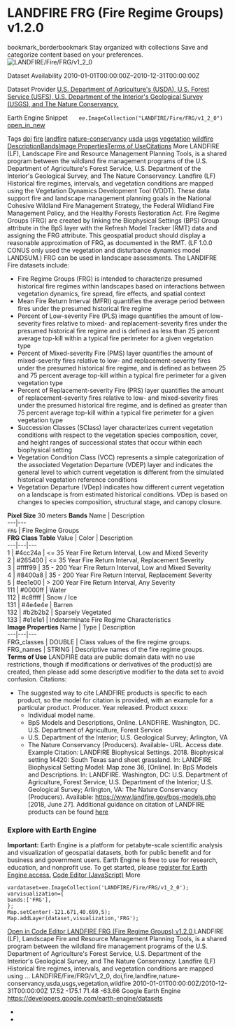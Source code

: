  
#  LANDFIRE FRG (Fire Regime Groups) v1.2.0 
bookmark_borderbookmark Stay organized with collections  Save and categorize content based on your preferences.
![LANDFIRE/Fire/FRG/v1_2_0](https://developers.google.com/earth-engine/datasets/images/LANDFIRE/LANDFIRE_Fire_FRG_v1_2_0_sample.png) 

Dataset Availability
    2010-01-01T00:00:00Z–2010-12-31T00:00:00Z 

Dataset Provider
     [ U.S. Department of Agriculture's (USDA), U.S. Forest Service (USFS), U.S. Department of the Interior's Geological Survey (USGS), and The Nature Conservancy. ](https://landfire.gov/) 

Earth Engine Snippet
     `    ee.ImageCollection("LANDFIRE/Fire/FRG/v1_2_0")   ` [ open_in_new ](https://code.earthengine.google.com/?scriptPath=Examples:Datasets/LANDFIRE/LANDFIRE_Fire_FRG_v1_2_0) 

Tags
     [doi](https://developers.google.com/earth-engine/datasets/tags/doi) [fire](https://developers.google.com/earth-engine/datasets/tags/fire) [landfire](https://developers.google.com/earth-engine/datasets/tags/landfire) [nature-conservancy](https://developers.google.com/earth-engine/datasets/tags/nature-conservancy) [usda](https://developers.google.com/earth-engine/datasets/tags/usda) [usgs](https://developers.google.com/earth-engine/datasets/tags/usgs) [vegetation](https://developers.google.com/earth-engine/datasets/tags/vegetation) [wildfire](https://developers.google.com/earth-engine/datasets/tags/wildfire)
[Description](https://developers.google.com/earth-engine/datasets/catalog/LANDFIRE_Fire_FRG_v1_2_0#description)[Bands](https://developers.google.com/earth-engine/datasets/catalog/LANDFIRE_Fire_FRG_v1_2_0#bands)[Image Properties](https://developers.google.com/earth-engine/datasets/catalog/LANDFIRE_Fire_FRG_v1_2_0#image-properties)[Terms of Use](https://developers.google.com/earth-engine/datasets/catalog/LANDFIRE_Fire_FRG_v1_2_0#terms-of-use)[Citations](https://developers.google.com/earth-engine/datasets/catalog/LANDFIRE_Fire_FRG_v1_2_0#citations) More
LANDFIRE (LF), Landscape Fire and Resource Management Planning Tools, is a shared program between the wildland fire management programs of the U.S. Department of Agriculture's Forest Service, U.S. Department of the Interior's Geological Survey, and The Nature Conservancy.
Landfire (LF) Historical fire regimes, intervals, and vegetation conditions are mapped using the Vegetation Dynamics Development Tool (VDDT). These data support fire and landscape management planning goals in the National Cohesive Wildland Fire Management Strategy, the Federal Wildland Fire Management Policy, and the Healthy Forests Restoration Act.
Fire Regime Groups (FRG) are created by linking the Biophysical Settings (BPS) Group attribute in the BpS layer with the Refresh Model Tracker (RMT) data and assigning the FRG attribute. This geospatial product should display a reasonable approximation of FRG, as documented in the RMT. (LF 1.0.0 CONUS only used the vegetation and disturbance dynamics model LANDSUM.) FRG can be used in landscape assessments.
The LANDIFRE Fire datasets include:
  * Fire Regime Groups (FRG) is intended to characterize presumed historical fire regimes within landscapes based on interactions between vegetation dynamics, fire spread, fire effects, and spatial context
  * Mean Fire Return Interval (MFRI) quantifies the average period between fires under the presumed historical fire regime
  * Percent of Low-severity Fire (PLS) image quantifies the amount of low-severity fires relative to mixed- and replacement-severity fires under the presumed historical fire regime and is defined as less than 25 percent average top-kill within a typical fire perimeter for a given vegetation type
  * Percent of Mixed-severity Fire (PMS) layer quantifies the amount of mixed-severity fires relative to low- and replacement-severity fires under the presumed historical fire regime, and is defined as between 25 and 75 percent average top-kill within a typical fire perimeter for a given vegetation type
  * Percent of Replacement-severity Fire (PRS) layer quantifies the amount of replacement-severity fires relative to low- and mixed-severity fires under the presumed historical fire regime, and is defined as greater than 75 percent average top-kill within a typical fire perimeter for a given vegetation type
  * Succession Classes (SClass) layer characterizes current vegetation conditions with respect to the vegetation species composition, cover, and height ranges of successional states that occur within each biophysical setting
  * Vegetation Condition Class (VCC) represents a simple categorization of the associated Vegetation Departure (VDEP) layer and indicates the general level to which current vegetation is different from the simulated historical vegetation reference conditions
  * Vegetation Departure (VDep) indicates how different current vegetation on a landscape is from estimated historical conditions. VDep is based on changes to species composition, structural stage, and canopy closure.


**Pixel Size** 30 meters 
**Bands**
Name | Description  
---|---  
`FRG` | Fire Regime Groups  
**FRG Class Table**
Value | Color | Description  
---|---|---  
1 | #4cc24a | <= 35 Year Fire Return Interval, Low and Mixed Severity  
2 | #265400 | <= 35 Year Fire Return Interval, Replacement Severity  
3 | #ffff99 | 35 - 200 Year Fire Return Interval, Low and Mixed Severity  
4 | #8400a8 | 35 - 200 Year Fire Return Interval, Replacement Severity  
5 | #ee1e00 | > 200 Year Fire Return Interval, Any Severity  
111 | #0000ff | Water  
112 | #c8ffff | Snow / Ice  
131 | #4e4e4e | Barren  
132 | #b2b2b2 | Sparsely Vegetated  
133 | #e1e1e1 | Indeterminate Fire Regime Characteristics  
**Image Properties**
Name | Type | Description  
---|---|---  
FRG_classes | DOUBLE | Class values of the fire regime groups.  
FRG_names | STRING | Descriptive names of the fire regime groups.  
**Terms of Use**
LANDFIRE data are public domain data with no use restrictions, though if modifications or derivatives of the product(s) are created, then please add some descriptive modifier to the data set to avoid confusion.
Citations:
  * The suggested way to cite LANDFIRE products is specific to each product, so the model for citation is provided, with an example for a particular product. Producer. Year released. Product xxxxx:
    * Individual model name.
    * BpS Models and Descriptions, Online. LANDFIRE. Washington, DC. U.S. Department of Agriculture, Forest Service
    * U.S. Department of the Interior; U.S. Geological Survey; Arlington, VA
    * The Nature Conservancy (Producers). Available- URL. Access date.
Example Citation: LANDFIRE Biophysical Settings. 2018. Biophysical setting 14420: South Texas sand sheet grassland. In: LANDFIRE Biophysical Setting Model: Map zone 36, [Online]. In: BpS Models and Descriptions. In: LANDFIRE. Washington, DC: U.S. Department of Agriculture, Forest Service; U.S. Department of the Interior; U.S. Geological Survey; Arlington, VA: The Nature Conservancy (Producers). Available: <https://www.landfire.gov/bps-models.php> [2018, June 27]. Additional guidance on citation of LANDFIRE products can be found [here](https://landfire.gov/data/citation)


### Explore with Earth Engine
**Important:** Earth Engine is a platform for petabyte-scale scientific analysis and visualization of geospatial datasets, both for public benefit and for business and government users. Earth Engine is free to use for research, education, and nonprofit use. To get started, please [register for Earth Engine access.](https://console.cloud.google.com/earth-engine)
[Code Editor (JavaScript)](https://developers.google.com/earth-engine/datasets/catalog/LANDFIRE_Fire_FRG_v1_2_0#code-editor-javascript-sample) More
```
vardataset=ee.ImageCollection('LANDFIRE/Fire/FRG/v1_2_0');
varvisualization={
bands:['FRG'],
};
Map.setCenter(-121.671,40.699,5);
Map.addLayer(dataset,visualization,'FRG');
```
[ Open in Code Editor ](https://code.earthengine.google.com/?scriptPath=Examples:Datasets/LANDFIRE/LANDFIRE_Fire_FRG_v1_2_0)
[ LANDFIRE FRG (Fire Regime Groups) v1.2.0 ](https://developers.google.com/earth-engine/datasets/catalog/LANDFIRE_Fire_FRG_v1_2_0)
LANDFIRE (LF), Landscape Fire and Resource Management Planning Tools, is a shared program between the wildland fire management programs of the U.S. Department of Agriculture's Forest Service, U.S. Department of the Interior's Geological Survey, and The Nature Conservancy. Landfire (LF) Historical fire regimes, intervals, and vegetation conditions are mapped using …
LANDFIRE/Fire/FRG/v1_2_0, doi,fire,landfire,nature-conservancy,usda,usgs,vegetation,wildfire 
2010-01-01T00:00:00Z/2010-12-31T00:00:00Z
17.52 -175.1 71.48 -63.66 
Google Earth Engine
https://developers.google.com/earth-engine/datasets
  * [ ](https://doi.org/https://landfire.gov/)
  * [ ](https://doi.org/https://developers.google.com/earth-engine/datasets/catalog/LANDFIRE_Fire_FRG_v1_2_0)


